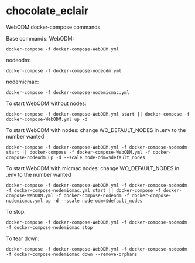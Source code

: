 # chocolate_eclair

WebODM docker-compose commands

Base commands:
WebODM:
```
docker-compose -f docker-compose-WebODM.yml
```

nodeodm:
```
docker-compose -f docker-compose-nodeodm.yml
```

nodemicmac:
```
docker-compose -f docker-compose-nodemicmac.yml
```

To start WebODM without nodes:
```
docker-compose -f docker-compose-WebODM.yml start || docker-compose -f docker-compose-WebODM.yml up -d
```


To start WebODM with nodes:
change WO_DEFAULT_NODES in .env to the number wanted
```
docker-compose -f docker-compose-WebODM.yml -f docker-compose-nodeodm start || docker-compose -f docker-compose-WebODM.yml -f docker-compose-nodeodm up -d --scale node-odm=$default_nodes
```

To start WebODM with micmac nodes:
change WO_DEFAULT_NODES in .env to the number wanted
```
docker-compose -f docker-compose-WebODM.yml -f docker-compose-nodeodm -f docker-compose-nodemicmac.yml start || docker-compose -f docker-compose-WebODM.yml -f docker-compose-nodeodm -f docker-compose-nodemicmac.yml up -d --scale node-odm=$default_nodes
```


To stop:
```
docker-compose -f docker-compose-WebODM.yml -f docker-compose-nodeodm -f docker-compose-nodemicmac stop
```

To tear down:
```
docker-compose -f docker-compose-WebODM.yml -f docker-compose-nodeodm -f docker-compose-nodemicmac down --remove-orphans
```
